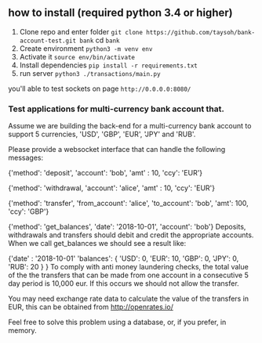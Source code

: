 ## how to install (required python 3.4 or higher)
1. Clone repo and enter folder `git clone https://github.com/taysoh/bank-account-test.git bank` cd `bank`
2. Create environment `python3 -m venv env`
3. Activate it `source env/bin/activate`
4. Install dependencies `pip install -r requirements.txt`
5. run server `python3 ./transactions/main.py`

you'll able to test sockets on page `http://0.0.0.0:8080/`

### Test applications for multi-currency bank account that.

Assume we are building the back-end for a multi-currency bank account to support 5
currencies, 'USD', 'GBP', 'EUR', 'JPY' and 'RUB'.

Please provide a websocket interface that can handle the following messages:

{'method': 'deposit',
'account': 'bob',
'amt' : 10,
'ccy': 'EUR'}

{'method': 'withdrawal,
'account': 'alice',
'amt' : 10,
'ccy': 'EUR'}

{'method': 'transfer',
'from_account': 'alice',
'to_account': 'bob',
'amt': 100,
'ccy': 'GBP'}

{'method': 'get_balances',
'date': '2018-10-01',
'account': 'bob'}
Deposits, withdrawals and transfers should debit and credit the appropriate
accounts. When we call get_balances we should see a result like:

{'date' : '2018-10-01'
'balances':
{
'USD': 0,
'EUR': 10,
'GBP': 0,
'JPY': 0,
'RUB': 20
}
}
To comply with anti money laundering checks, the total value of the the
transfers that can be made from one account in a consecutive 5 day period is
10,000 eur. If this occurs we should not allow the transfer.

You may need exchange rate data to calculate the value of the transfers in EUR,
this can be obtained from http://openrates.io/

Feel free to solve this problem using a database, or, if you prefer, in memory.